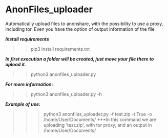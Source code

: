 # AnonFiles_uploader
Automatically upload files to anonshare, with the possibility to use a proxy, including tor.
Even you have the option of output information of the file

***Install requirements***
>>pip3 install requirements.txt

***In first execution a folder will be created, just move your file there to upload it.***
>> python3 anonfiles_uploader.py

***For more information:***
>>python3 anonfiles_uploader.py -h

***Example of use:***
>>>python3 anonfiles_uploader.py -f test.zip -t True -o /home/User/Documents/
***In this command we are uploading 'test.zip', with tor proxy, and an output in /home/User/Documents/
